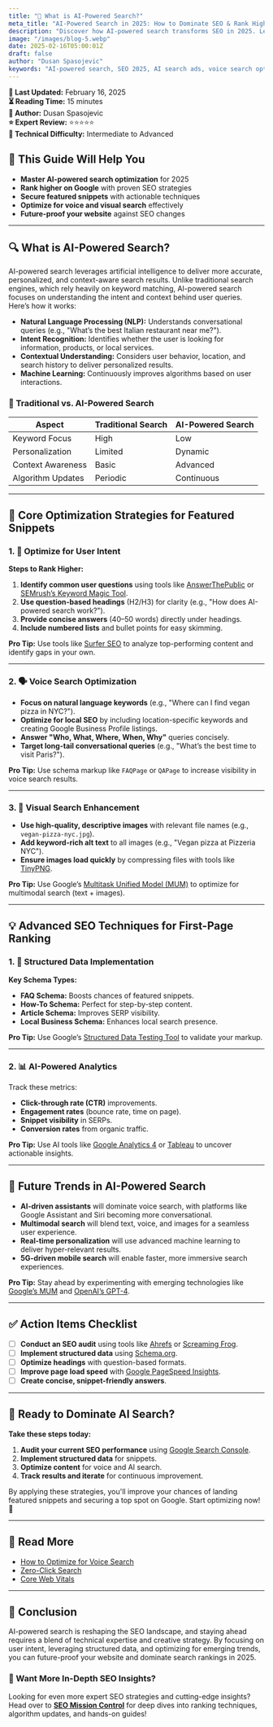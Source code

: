 ```yaml
---
title: "🤖 What is AI-Powered Search?"
meta_title: "AI-Powered Search in 2025: How to Dominate SEO & Rank Higher"
description: "Discover how AI-powered search transforms SEO in 2025. Learn key strategies, the difference between Google and AI search, and actionable tips to rank higher and secure featured snippets."
image: "/images/blog-5.webp"
date: 2025-02-16T05:00:01Z
draft: false
author: "Dusan Spasojevic"
keywords: "AI-powered search, SEO 2025, AI search ads, voice search optimization, structured data, featured snippets, conversational search"
---
```


**📅 Last Updated:** February 16, 2025  
**⏳ Reading Time:** 15 minutes  
**👤 Author:** Dusan Spasojevic  
**⭐ Expert Review:** ⭐⭐⭐⭐⭐  
**🎯 Technical Difficulty:** Intermediate to Advanced

## 🚀 This Guide Will Help You

- **Master AI-powered search optimization** for 2025
- **Rank higher on Google** with proven SEO strategies
- **Secure featured snippets** with actionable techniques
- **Optimize for voice and visual search** effectively
- **Future-proof your website** against SEO changes

---

## 🔍 What is AI-Powered Search?

AI-powered search leverages artificial intelligence to deliver more accurate, personalized, and context-aware search results. Unlike traditional search engines, which rely heavily on keyword matching, AI-powered search focuses on understanding the intent and context behind user queries. Here’s how it works:

- **Natural Language Processing (NLP):** Understands conversational queries (e.g., "What’s the best Italian restaurant near me?").
- **Intent Recognition:** Identifies whether the user is looking for information, products, or local services.
- **Contextual Understanding:** Considers user behavior, location, and search history to deliver personalized results.
- **Machine Learning:** Continuously improves algorithms based on user interactions.

### 📌 Traditional vs. AI-Powered Search

| **Aspect**        | **Traditional Search** | **AI-Powered Search** |
| ----------------- | ---------------------- | --------------------- |
| Keyword Focus     | High                   | Low                   |
| Personalization   | Limited                | Dynamic               |
| Context Awareness | Basic                  | Advanced              |
| Algorithm Updates | Periodic               | Continuous            |

---

## 🚀 Core Optimization Strategies for Featured Snippets

### 1. 🎯 Optimize for User Intent

**Steps to Rank Higher:**

1. **Identify common user questions** using tools like [AnswerThePublic](https://answerthepublic.com) or [SEMrush’s Keyword Magic Tool](https://www.semrush.com).
2. **Use question-based headings** (H2/H3) for clarity (e.g., "How does AI-powered search work?").
3. **Provide concise answers** (40–50 words) directly under headings.
4. **Include numbered lists** and bullet points for easy skimming.

**Pro Tip:** Use tools like [Surfer SEO](https://surferseo.com) to analyze top-performing content and identify gaps in your own.

---

### 2. 🗣️ Voice Search Optimization

- **Focus on natural language keywords** (e.g., "Where can I find vegan pizza in NYC?").
- **Optimize for local SEO** by including location-specific keywords and creating Google Business Profile listings.
- **Answer "Who, What, Where, When, Why"** queries concisely.
- **Target long-tail conversational queries** (e.g., "What’s the best time to visit Paris?").

**Pro Tip:** Use schema markup like `FAQPage` or `QAPage` to increase visibility in voice search results.

---

### 3. 📱 Visual Search Enhancement

- **Use high-quality, descriptive images** with relevant file names (e.g., `vegan-pizza-nyc.jpg`).
- **Add keyword-rich alt text** to all images (e.g., "Vegan pizza at Pizzeria NYC").
- **Ensure images load quickly** by compressing files with tools like [TinyPNG](https://tinypng.com).

**Pro Tip:** Use Google’s [Multitask Unified Model (MUM)](https://blog.google/products/search/multitask-unified-model-mum/) to optimize for multimodal search (text + images).

---

## 💡 Advanced SEO Techniques for First-Page Ranking

### 1. 🤖 Structured Data Implementation

**Key Schema Types:**

- **FAQ Schema:** Boosts chances of featured snippets.
- **How-To Schema:** Perfect for step-by-step content.
- **Article Schema:** Improves SERP visibility.
- **Local Business Schema:** Enhances local search presence.

**Pro Tip:** Use Google’s [Structured Data Testing Tool](https://search.google.com/structured-data/testing-tool) to validate your markup.

---

### 2. 📊 AI-Powered Analytics

Track these metrics:

- **Click-through rate (CTR)** improvements.
- **Engagement rates** (bounce rate, time on page).
- **Snippet visibility** in SERPs.
- **Conversion rates** from organic traffic.

**Pro Tip:** Use AI tools like [Google Analytics 4](https://analytics.google.com) or [Tableau](https://www.tableau.com) to uncover actionable insights.

---

## 🔮 Future Trends in AI-Powered Search

- **AI-driven assistants** will dominate voice search, with platforms like Google Assistant and Siri becoming more conversational.
- **Multimodal search** will blend text, voice, and images for a seamless user experience.
- **Real-time personalization** will use advanced machine learning to deliver hyper-relevant results.
- **5G-driven mobile search** will enable faster, more immersive search experiences.

**Pro Tip:** Stay ahead by experimenting with emerging technologies like [Google’s MUM](https://blog.google/products/search/multitask-unified-model-mum/) and [OpenAI’s GPT-4](https://openai.com).

---

## ✅ Action Items Checklist

- [ ] **Conduct an SEO audit** using tools like [Ahrefs](https://ahrefs.com) or [Screaming Frog](https://www.screamingfrog.co.uk).
- [ ] **Implement structured data** using [Schema.org](https://schema.org).
- [ ] **Optimize headings** with question-based formats.
- [ ] **Improve page load speed** with [Google PageSpeed Insights](https://pagespeed.web.dev).
- [ ] **Create concise, snippet-friendly answers**.

---

## 🚀 Ready to Dominate AI Search?

**Take these steps today:**

1. **Audit your current SEO performance** using [Google Search Console](https://search.google.com/search-console).
2. **Implement structured data** for snippets.
3. **Optimize content** for voice and AI search.
4. **Track results and iterate** for continuous improvement.

By applying these strategies, you'll improve your chances of landing featured snippets and securing a top spot on Google. Start optimizing now! 🚀

---

## 🔗 Read More

- [How to Optimize for Voice Search](../blog/voice-search-optimization.md)
- [Zero-Click Search](../blog/zero-click-search-results.md)
- [Core Web Vitals](../blog/core-web-vitals.md)

---

## 📝 Conclusion

AI-powered search is reshaping the SEO landscape, and staying ahead requires a blend of technical expertise and creative strategy. By focusing on user intent, leveraging structured data, and optimizing for emerging trends, you can future-proof your website and dominate search rankings in 2025.

### 🚀 Want More In-Depth SEO Insights?

Looking for even more expert SEO strategies and cutting-edge insights? Head over to **[SEO Mission Control](https://seomissioncontrol.com/)** for deep dives into ranking techniques, algorithm updates, and hands-on guides!

